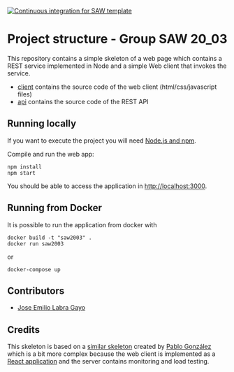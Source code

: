 [![Continuous integration for SAW template](https://github.com/sawmti/saw20_03/actions/workflows/ci.yml/badge.svg)](https://github.com/sawmti/saw20_03/actions/workflows/ci.yml)

# Project structure - Group SAW 20_03

This repository contains a simple skeleton of a web page which contains a REST service implemented in Node and a simple Web client that invokes the service. 

- [client](https://github.com/sawmti/saw20_03/tree/main/client) contains the source code of the web client (html/css/javascript files)
- [api](https://github.com/sawmti/saw20_03/tree/main/api) contains the source code of the REST API
## Running locally

If you want to execute the project you will need 
[Node.js and npm](https://www.npmjs.com/get-npm). 

Compile and run the web app:

```
npm install
npm start
```

You should be able to access the application in [http://localhost:3000](http://localhost:3000).

## Running from Docker

It is possible to run the application from docker with

```
docker build -t "saw2003" .
docker run saw2003
```

or

```
docker-compose up
```

## Contributors

- [Jose Emilio Labra Gayo](http://labra.weso.es)

## Credits

This skeleton is based on a [similar skeleton](https://github.com/Arquisoft/radarin_0) created by [Pablo González](https://github.com/pglez82) which is a bit more complex because the web client is implemented as a [React application](https://reactjs.org/) and the server contains monitoring and load testing.

